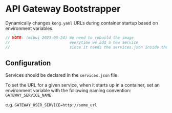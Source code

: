 # API Gateway Bootstrapper
Dynamically changes `kong.yaml` URLs during container startup based on environment variables.

```javascript
// NOTE: (mibui 2023-05-24) We need to rebuild the image
//                          everytime we add a new service
//                          since it needs the services.json inside the image

```

## Configuration
Services should be declared in the `services.json` file.

To set the URL for a given service, when it starts up in a container, set an environment variable with the following naming convention: `GATEWAY_SERVICE_NAME`

e.g. `GATEWAY_USER_SERVICE=http://some_url`